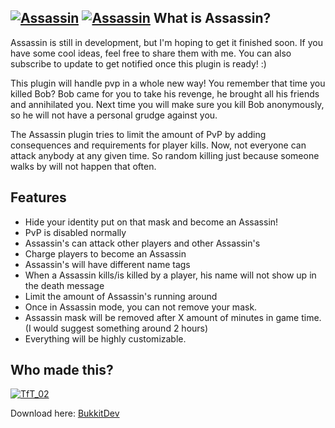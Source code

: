 [![Assassin][Project Logo]][GitHub] [![Assassin][Banner]][GitHub]
What is Assassin?
----------------

Assassin is still in development, but I'm hoping to get it finished soon. If you have some cool ideas, feel free to share them with me.
You can also subscribe to update to get notified once this plugin is ready! :)

This plugin will handle pvp in a whole new way! You remember that time you killed Bob? Bob came for you to take his revenge, he brought all his friends and annihilated you. Next time you will make sure you kill Bob anonymously, so he will not have a personal grudge against you.

The Assassin plugin tries to limit the amount of PvP by adding consequences and requirements for player kills. Now, not everyone can attack anybody at any given time. So random killing just because someone walks by will not happen that often.

Features
----------------

* Hide your identity put on that mask and become an Assassin!
* PvP is disabled normally
* Assassin's can attack other players and other Assassin's
* Charge players to become an Assassin
* Assassin's will have different name tags
* When a Assassin kills/is killed by a player, his name will not show up in the death message
* Limit the amount of Assassin's running around
* Once in Assassin mode, you can not remove your mask.
* Assassin mask will be removed after X amount of minutes in game time. (I would suggest something around 2 hours)
* Everything will be highly customizable.


Who made this?
----------------   
[![TfT_02](http://www.gravatar.com/avatar/b8914f9970e1f6ffd5281ce4770e20a7.png)](http://dev.bukkit.org/profiles/TfT_02/) 

Download here: [BukkitDev]

[Banner]: https://dl.dropbox.com/u/29178507/Dev/Assassin/title_banner.png
[Project Logo]: https://dl.dropbox.com/u/29178507/Dev/Assassin/logo.png
[BukkitDev]: http://dev.bukkit.org/server-mods/Assassin/
[GitHub]: https://github.com/TfT-02/Assassin

